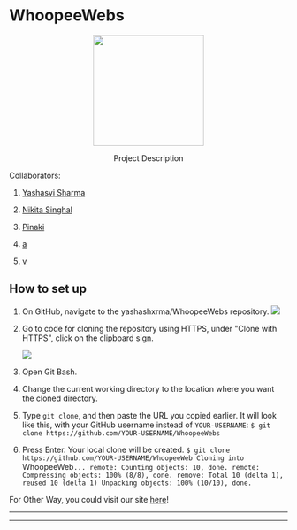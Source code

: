 # WhoopeeWebs
<p align="center">
    <img src=img/logo.png height=200>
</p>
<p align="center">Project Description</p>


Collaborators:

1. [Yashasvi Sharma](https://github.com/yashashxrma)

2. [Nikita Singhal](https://github.com/nikita78699)

3. [Pinaki]( https://github.com/pinaki18)

4. [a]()

5. [v]()




## How to set up

1. On GitHub, navigate to the yashashxrma/WhoopeeWebs repository.
   <img src=src/components/Homepage/ss3.PNG>

2. Go to code for cloning the repository using HTTPS, under "Clone with HTTPS", click on the clipboard sign.

   <img src=src/components/Homepage/ss4.PNG>

3. Open Git Bash.
4. Change the current working directory to the location where you want the cloned directory.
5. Type `git clone`, and then paste the URL you copied earlier. It will look like this, with your GitHub username instead of `YOUR-USERNAME`:
    `$ git clone https://github.com/YOUR-USERNAME/WhoopeeWebs`

6. Press Enter. Your local clone will be created.
   `$ git clone https://github.com/YOUR-USERNAME/WhoopeeWeb
    Cloning into `WhoopeeWeb`...
    remote: Counting objects: 10, done.
    remote: Compressing objects: 100% (8/8), done.
    remove: Total 10 (delta 1), reused 10 (delta 1)
    Unpacking objects: 100% (10/10), done.`
    
For Other Way, you could visit our site [here]()!

---


---
